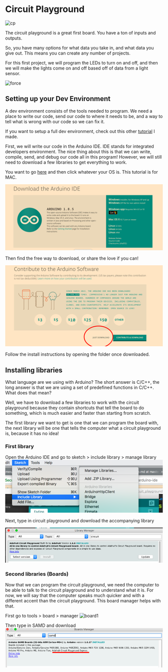 # Circuit Playground
![cp](https://cdn-learn.adafruit.com/assets/assets/000/046/973/medium800/circuit_playground_express-labeled.jpg?1507155485)

The circuit playground is a great first board. You have a ton of inputs and outputs.

So, you have many options for what data you take in, and what data you give out. This means you can create any number of projects.

For this first project, we will program the LEDs to turn on and off, and then we will make the lights come on and off based off of data from a light sensor.

![force](http://i0.kym-cdn.com/photos/images/newsfeed/000/747/556/27a.jpg)

## Setting up your Dev Environment

A dev environment consists of the tools needed to program. We need a place to write our code, send our code to where it needs to be, and a way to tell what is wrong with our code so we can fix it.

If you want to setup a full dev environment, check out this other [tutorial](https://github.com/profShiba/pre_work/blob/master/readme.md) I made.

First, we will write our code in the Arduino IDE. IDE stands for integrated developers environment. The nice thing about this is that we can write, compile, send, and debug our code all in this program! However, we will still need to download a few libraries to get everything to work.

You want to go [here](https://www.arduino.cc/en/Main/Software) and then click whatever your OS is. This tutorial is for MAC.

![pic1](pic1.png)

Then find the free way to download, or share the love if you can!

![pic2](pic2.png)

Follow the install instructions by opening the folder once downloaded.

## Installing libraries

What language are we using with Arduino? The short answer is C/C++, the long answer is that we are using a set of predefined functions in C/C++. What does that mean?

Well, we have to download a few libraries to work with the circuit playground because they contain shortcuts that tell the board to do something, which is much easier and faster than starting from scratch.

The first library we want to get is one that we can program the board with, the next library will be one that tells the computer what a circuit playground is, because it has no idea!

### First library

Open the Arduino IDE and go to sketch > include library > manage library
![lib1](lib1.png)

Next, type in circuit playground and download the accompanying library

![lib2](lib2.png)

### Second libraries (Boards)

Now that we can program the circuit playground, we need the computer to be able to talk to the circuit playground and to understand what it is. For now, we will say that the computer speaks much quicker and with a different accent than the circuit playground. This board manager helps with that.

First go to tools > board > manager
![board1](https://cdn-learn.adafruit.com/assets/assets/000/047/233/medium640/circuit_playground_adafruit_products_boardmanager.png?1507859572)

Then type in SAMD and download
![board2](board2.png)
